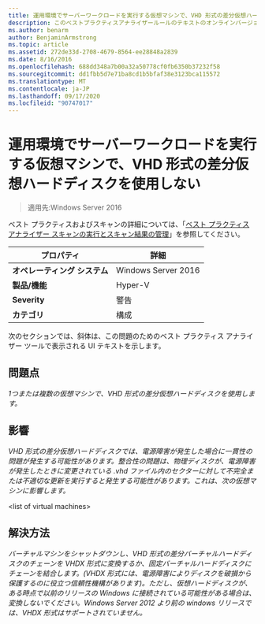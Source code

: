 ```yaml
---
title: 運用環境でサーバーワークロードを実行する仮想マシンで、VHD 形式の差分仮想ハードディスクを使用しない
description: このベストプラクティスアナライザールールのテキストのオンラインバージョン。
ms.author: benarm
author: BenjaminArmstrong
ms.topic: article
ms.assetid: 272de33d-2708-4679-8564-ee28848a2839
ms.date: 8/16/2016
ms.openlocfilehash: 688dd348a7b00a32a50778cf0fb6350b37232f58
ms.sourcegitcommit: dd1fbb5d7e71ba8cd1b5bfaf38e3123bca115572
ms.translationtype: MT
ms.contentlocale: ja-JP
ms.lasthandoff: 09/17/2020
ms.locfileid: "90747017"
---
```

# <a name="avoid-using-vhd-format-differencing-virtual-hard-disks-on-virtual-machines-that-run-server-workloads-in-a-production-environment"></a>運用環境でサーバーワークロードを実行する仮想マシンで、VHD 形式の差分仮想ハードディスクを使用しない

>適用先:Windows Server 2016

ベスト プラクティスおよびスキャンの詳細については、「[ベスト プラクティス アナライザー スキャンの実行とスキャン結果の管理](https://go.microsoft.com/fwlink/p/?LinkID=223177)」を参照してください。

|プロパティ|詳細|
|-|-|
|**オペレーティング システム**|Windows Server 2016|
|**製品/機能**|Hyper-V|
|**Severity**|警告|
|**カテゴリ**|構成|

次のセクションでは、斜体は、この問題のためのベスト プラクティス アナライザー ツールで表示される UI テキストを示します。

## <a name="issue"></a>**問題点**
*1つまたは複数の仮想マシンで、VHD 形式の差分仮想ハードディスクを使用します。*

## <a name="impact"></a>**影響**
*VHD 形式の差分仮想ハードディスクでは、電源障害が発生した場合に一貫性の問題が発生する可能性があります。整合性の問題は、物理ディスクが、電源障害が発生したときに変更されている .vhd ファイル内のセクターに対して不完全または不適切な更新を実行すると発生する可能性があります。これは、次の仮想マシンに影響します。*

\<list of virtual machines>

## <a name="resolution"></a>**解決方法**
*バーチャルマシンをシャットダウンし、VHD 形式の差分バーチャルハードディスクのチェーンを VHDX 形式に変換するか、固定バーチャルハードディスクにチェーンを結合します。(VHDX 形式には、電源障害によりディスクを破損から保護するのに役立つ信頼性機構があります)。ただし、仮想ハードディスクが、ある時点で以前のリリースの Windows に接続されている可能性がある場合は、変換しないでください。Windows Server 2012 より前の windows リリースでは、VHDX 形式はサポートされていません。*



